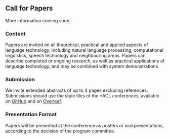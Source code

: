 ## Call for Papers

More information coming soon.

### Content

Papers are invited on all theoretical, practical and applied aspects of language technology, including natural language processing, computational linguistics, speech technology and neighbouring areas. Papers can describe completed or ongoing research, as well as practical applications of language technology, and may be combined with system demonstrations.

### Submission 

We invite extended abstracts of up to 4 pages excluding references. Submissions should use the style files of the *ACL conferences, available on [GitHub](https://acl-org.github.io/ACLPUB/formatting.html) and on [Overleaf](https://www.overleaf.com/latex/templates/association-for-computational-linguistics-acl-conference/jvxskxpnznfj). 

### Presentation Format

Papers will be presented at the conference as posters or oral presentations, according to the decision of the program committee.
